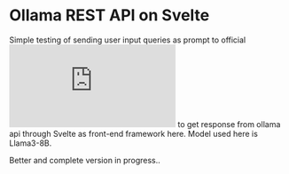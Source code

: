 # Ollama REST API on Svelte

Simple testing of sending user input queries as prompt to official ![Ollama Rest API](https://github.com/ollama/ollama/blob/main/docs/api.md) to get response from ollama api through Svelte as front-end framework here. Model used here is Llama3-8B. 

Better and complete version in progress..



